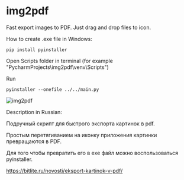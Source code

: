 # img2pdf

Fast export images to PDF.
Just drag and drop files to icon.

How to create .exe file in Windows:

```
pip install pyinstaller
```

Open Scripts folder in terminal (for example "PycharmProjects\img2pdf\venv\Scripts")

Run

```
pyinstaller --onefile ../../main.py
```


![img2pdf](https://bitlite.ru/wp-content/uploads/2022/01/img2pdf.jpg)


Description in Russian:

Подручный скрипт для быстрого экспорта картинок в pdf.

Простым перетягиванием на иконку приложения картинки превращаются в PDF.

Для того чтобы превратить его в exe файл можно воспользоваться pyinstaller.

https://bitlite.ru/novosti/eksport-kartinok-v-pdf/
